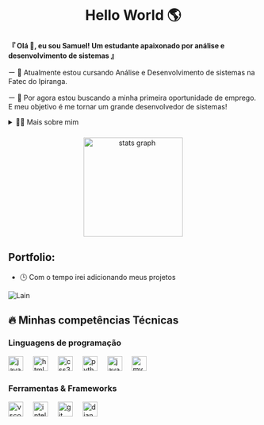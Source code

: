 <h1 align="center">Hello World 🌎</h1>

###

<p align="left">
  
 **『 Olá 👋, eu sou Samuel! Um estudante apaixonado por análise e desenvolvimento de sistemas 』**

   ー 🎐 Atualmente estou cursando Análise e Desenvolvimento de sistemas na Fatec do Ipiranga.
   
   ー 🎯 Por agora estou buscando a minha primeira oportunidade de emprego. E meu objetivo é me tornar um grande desenvolvedor de sistemas!
</p>

<details>
  <summary>👨‍💻 Mais sobre mim</summary>

  - 💬 Tenho 18 anos e atualmente estudo tanto na faculdade quanto de forma autônoma. Possuo um nível pré-avançado em inglês e experiência considerável com linguagens de programação, entre outras habilidades. Durante meu período na ETEC, desenvolvi importantes soft skills, o que acabou me permitindo aprimorar minha comunicação e interagir de maneira mais aberta com as pessoas ao meu redor.

  - 🎮 Meus hobbies, quando tenho tempo livre, incluem atividades voltadas ao lazer, como jogar videogames, ler mangás ou ir à academia para exercitar os músculos.
</details>

###

<div align="center">
  <img src="https://github-readme-stats.vercel.app/api?username=AgainSantos&hide_title=false&hide_rank=false&show_icons=true&include_all_commits=true&count_private=true&disable_animations=false&theme=vue-dark&locale=pt-br&hide_border=false&custom_title=Minhas%20estat%C3%ADsticas%20do%20GITHUB" height="200" alt="stats graph"  />
</div>

## Portfolio:

 - 🕒 Com o tempo irei adicionando meus projetos 

<p align="left">
  <img align="center" src="https://i.pinimg.com/originals/2e/7f/2f/2e7f2ff362787eded5cc761c910b9aa1.gif" alt="Lain">
</p>

## 🔥 Minhas competências Técnicas

 <div style="flex-basis: 48%;">
   <h3> Linguagens de programação </h3>
  <img src="https://cdn.jsdelivr.net/gh/devicons/devicon/icons/javascript/javascript-original.svg" height="30" alt="javascript logo"  />
  <img width="12" />
  <img src="https://cdn.jsdelivr.net/gh/devicons/devicon/icons/html5/html5-original.svg" height="30" alt="html5 logo"  />
  <img width="12" />
  <img src="https://cdn.jsdelivr.net/gh/devicons/devicon/icons/css3/css3-original.svg" height="30" alt="css3 logo"  />
  <img width="12" />
  <img src="https://cdn.jsdelivr.net/gh/devicons/devicon/icons/python/python-original.svg" height="30" alt="python logo"  />
  <img width="12" />
    <img src="https://cdn.jsdelivr.net/gh/devicons/devicon/icons/java/java-original.svg" height="30" alt="java logo"  />
  <img width="12" />
  <img src="https://cdn.jsdelivr.net/gh/devicons/devicon/icons/mysql/mysql-original.svg" height="30" alt="mysql logo"  />
</div>

###

 <div style="flex-basis: 48%;">
   <h3> Ferramentas & Frameworks </h3>
  <img src="https://cdn.jsdelivr.net/gh/devicons/devicon/icons/vscode/vscode-original.svg" height="30" alt="vscode logo"  />
  <img width="12" />
  <img src="https://cdn.jsdelivr.net/gh/devicons/devicon/icons/intellij/intellij-original.svg" height="30" alt="intellij logo"  />
  <img width="12" />
  <img src="https://cdn.jsdelivr.net/gh/devicons/devicon/icons/git/git-original.svg" height="30" alt="git logo"  />
  <img width="12" />
  <img src="https://cdn.jsdelivr.net/gh/devicons/devicon/icons/django/django-plain.svg" height="30" alt="django logo"  />
</div>

###
